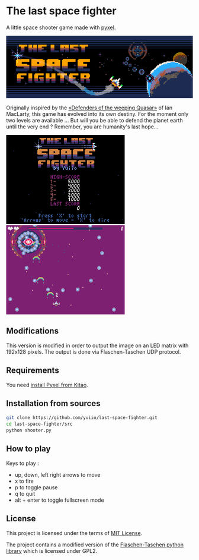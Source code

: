 # The last space fighter

A little space shooter game made with [pyxel](https://github.com/kitao/pyxel).

![banner](branding/banner-960x320.png)

Originally inspired by the [«Defenders of the weeping Quasar»](https://ianmaclarty.itch.io/defenders) of Ian MacLarty, this game has evolved into its own destiny. For the moment only two levels are available ... But will you be able to defend the planet earth until the very end ? Remember, you are humanity's last hope...

![intro](branding/screenshots/intro.gif) ![boss](branding/screenshots/boss1.gif)

## Modifications

This version is modified in order to output the image on an LED matrix with 192x128 pixels. The output is done via Flaschen-Taschen UDP protocol.

## Requirements

You need [install Pyxel from Kitao](https://github.com/kitao/pyxel#how-to-install).

## Installation from sources

```bash
git clone https://github.com/yuiio/last-space-fighter.git
cd last-space-fighter/src
python shooter.py
```

## How to play

Keys to play :

- up, down, left right arrows to move
- x to fire
- p to toggle pause
- q to quit
- alt + enter to toggle fullscreen mode

## License

This project is licensed under the terms of [MIT License](LICENSE).

The project contains a modified version of the [Flaschen-Taschen python library](https://github.com/hzeller/flaschen-taschen/blob/master/api/python/flaschen.py) which is licensed under GPL2.
